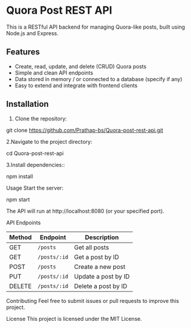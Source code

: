 # Quora Post REST API

This is a RESTful API backend for managing Quora-like posts, built using Node.js and Express.

## Features

- Create, read, update, and delete (CRUD) Quora posts
- Simple and clean API endpoints
- Data stored in memory / or connected to a database (specify if any)
- Easy to extend and integrate with frontend clients

## Installation

1. Clone the repository:

git clone https://github.com/Prathap-bs/Quora-post-rest-api.git

2.Navigate to the project directory:

cd Quora-post-rest-api

3.Install dependencies::

npm install

Usage
Start the server:

npm start

The API will run at http://localhost:8080 (or your specified port).

API Endpoints

| Method | Endpoint     | Description         |
| ------ | ------------ | ------------------- |
| GET    | `/posts`     | Get all posts       |
| GET    | `/posts/:id` | Get a post by ID    |
| POST   | `/posts`     | Create a new post   |
| PUT    | `/posts/:id` | Update a post by ID |
| DELETE | `/posts/:id` | Delete a post by ID |

Contributing
Feel free to submit issues or pull requests to improve this project.

License
This project is licensed under the MIT License.


```bash
